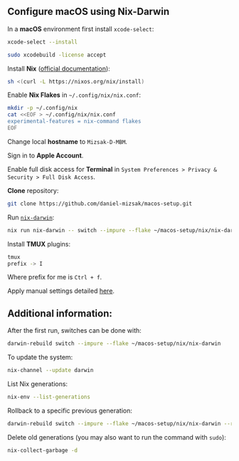 ## Configure macOS using Nix-Darwin

In a **macOS** environment first install `xcode-select`:
```bash
xcode-select --install
```

```bash
sudo xcodebuild -license accept
```

Install **Nix** ([official documentation](https://nixos.org/download/)):
```bash
sh <(curl -L https://nixos.org/nix/install)
```

Enable **Nix Flakes** in `~/.config/nix/nix.conf`:
```bash
mkdir -p ~/.config/nix
cat <<EOF > ~/.config/nix/nix.conf
experimental-features = nix-command flakes
EOF
```

Change local **hostname** to `Mizsak-D-MBM`.

Sign in to **Apple Account**.

Enable full disk access for **Terminal** in `System Preferences > Privacy & Security > Full Disk Access`.

**Clone** repository:
```bash
git clone https://github.com/daniel-mizsak/macos-setup.git
```

Run [`nix-darwin`](https://github.com/LnL7/nix-darwin):
```bash
nix run nix-darwin -- switch --impure --flake ~/macos-setup/nix/nix-darwin
```

Install **TMUX** plugins:
```bash
tmux
prefix -> I
```

Where prefix for me is `Ctrl + f`.

Apply manual settings detailed [here](macos-manual-settings.md).

## Additional information:

After the first run, switches can be done with:
```bash
darwin-rebuild switch --impure --flake ~/macos-setup/nix/nix-darwin
```

To update the system:
```bash
nix-channel --update darwin
```

List Nix generations:
```bash
nix-env --list-generations
```

Rollback to a specific previous generation:
```bash
darwin-rebuild switch --impure --flake ~/macos-setup/nix/nix-darwin --rollback
```

Delete old generations (you may also want to run the command with `sudo`):
```bash
nix-collect-garbage -d
```
